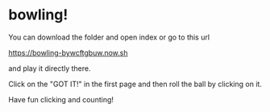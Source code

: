 # bowling!

You can download the folder and open index or go to this url

https://bowling-bywcftgbuw.now.sh

and play it directly there.

Click on the "GOT IT!" in the first page and then roll the ball by clicking on it.

Have fun clicking and counting!
